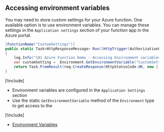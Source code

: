 ## Accessing environment variables

You may need to store custom settings for your Azure function. One available option is to use environment variables. You can manage these settings in the `Application settings` section of your function app in the Azure portal.


```csharp
[FunctionName("CustomSettings")]
public static Task<HttpResponseMessage> Run([HttpTrigger(AuthorizationLevel.Anonymous, "GET")]HttpRequestMessage req, TraceWriter log)
{
    log.Info("101 Azure Function Demo - Accessing Environment variables");
    var customSetting =  Environment.GetEnvironmentVariable("CustomSetting", EnvironmentVariableTarget.Process);
    return Task.FromResult(req.CreateResponse(HttpStatusCode.OK, new { setting= customSetting }));
}
```

[!include[](../includes/takeaways-heading.md)]
* Environment variables are configured in the `Application Settings` section
* Use the static `GetEnvironmentVariable` method of the `Environment` type to get access to the

[!include[](../includes/read-more-heading.md)]
* [Environment Variables](https://docs.microsoft.com/azure/azure-functions/functions-dotnet-class-library#environment-variables)